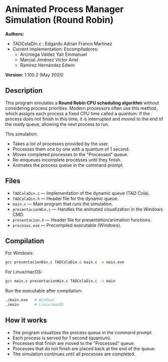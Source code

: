 # Animated Process Manager Simulation (Round Robin)

**Authors:**

* TADColaDin.c : Edgardo Adrian Franco Martinez
* Current implementation: Escompiladores:
  - Arciniega Valdez Yair Emmanuel
  - Marcial Jiménez Víctor Ariel
  - Ramírez Hernández Edwin

**Version:** 1.100.2 (May 2025)

## Description

This program simulates a **Round Robin CPU scheduling algorithm** without considering process priorities. Modern processors often use this method, which assigns each process a fixed CPU time called a *quantum*. If the process does not finish in this time, it is interrupted and moved to the end of the ready queue, allowing the next process to run.

This simulation:

* Takes a list of processes provided by the user.
* Processes them one by one with a quantum of 1 second.
* Moves completed processes to the "Processed" queue.
* Re-enqueues incomplete processes until they finish.
* Animates the process queue in the command prompt.

## Files

* `TADColaDin.c` — Implementation of the dynamic queue (TAD Cola).
* `TADColaDin.h` — Header file for the dynamic queue.
* `main.c` — Main program that runs the simulation.
* `presentacionWin.c` — Handles the animated visualization in the Windows CMD.
* `presentacion.h` — Header file for presentation/animation functions.
* `procesos.exe` — Precompiled executable (Windows).

## Compilation

For Windows:

```bash
gcc presentacionWin.c TADColaDin.c main.c -o main.exe
```

For Linux/macOS:

```bash
gcc main.c presentacionWin.c TADColaDin.c -o main
```

Run the executable after compilation:

```bash
./main.exe   # Windows
./main       # Linux/macOS
```

## How it works

* The program visualizes the process queue in the command prompt.
* Each process is served for 1 second (quantum).
* Processes that finish are moved to the "Processed" queue.
* Processes that do not finish are placed back at the end of the queue.
* The simulation continues until all processes are completed.

